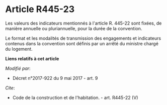 # Article R445-23

Les valeurs des indicateurs mentionnés à l'article R. 445-22 sont fixées, de manière annuelle ou pluriannuelle, pour la durée
de la convention. 

Le format et les modalités de transmission des engagements et indicateurs contenus dans la convention sont définis par un
arrêté du ministre chargé du logement.

**Liens relatifs à cet article**

_Modifié par_:

  - Décret n°2017-922 du 9 mai 2017 - art. 9

_Cite_:

  - Code de la construction et de l'habitation. - art. R445-22 (V)
